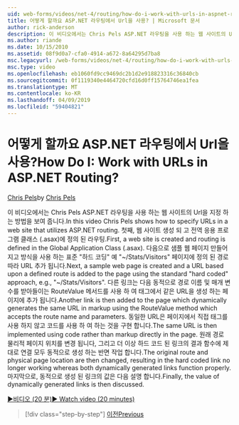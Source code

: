 ```yaml
---
uid: web-forms/videos/net-4/routing/how-do-i-work-with-urls-in-aspnet-routing
title: 어떻게 할까요 ASP.NET 라우팅에서 Url을 사용? | Microsoft 문서
author: rick-anderson
description: 이 비디오에서는 Chris Pels ASP.NET 라우팅을 사용 하는 웹 사이트의 Url을 지정 하는 방법을 보여 줍니다. 첫째, 웹 사이트 생성 되 고는 Gl.에 정의 된 라우팅...
ms.author: riande
ms.date: 10/15/2010
ms.assetid: 08f9d0a7-cfa0-4914-a672-8a64295d7ba8
msc.legacyurl: /web-forms/videos/net-4/routing/how-do-i-work-with-urls-in-aspnet-routing
msc.type: video
ms.openlocfilehash: eb1060fd9cc9469dc2b1d2e918823316c36840cb
ms.sourcegitcommit: 0f1119340e4464720cfd16d0ff15764746ea1fea
ms.translationtype: MT
ms.contentlocale: ko-KR
ms.lasthandoff: 04/09/2019
ms.locfileid: "59404821"
---
```

# <a name="how-do-i-work-with-urls-in-aspnet-routing"></a><span data-ttu-id="5d1e8-105">어떻게 할까요 ASP.NET 라우팅에서 Url을 사용?</span><span class="sxs-lookup"><span data-stu-id="5d1e8-105">How Do I: Work with URLs in ASP.NET Routing?</span></span>

<span data-ttu-id="5d1e8-106">[Chris Pels](https://twitter.com/chrispels)</span><span class="sxs-lookup"><span data-stu-id="5d1e8-106">by [Chris Pels](https://twitter.com/chrispels)</span></span>

<span data-ttu-id="5d1e8-107">이 비디오에서는 Chris Pels ASP.NET 라우팅을 사용 하는 웹 사이트의 Url을 지정 하는 방법을 보여 줍니다.</span><span class="sxs-lookup"><span data-stu-id="5d1e8-107">In this video Chris Pels shows how to specify URLs in a web site that utilizes ASP.NET routing.</span></span> <span data-ttu-id="5d1e8-108">첫째, 웹 사이트 생성 되 고 전역 응용 프로그램 클래스 (.asax)에 정의 된 라우팅.</span><span class="sxs-lookup"><span data-stu-id="5d1e8-108">First, a web site is created and routing is defined in the Global Application Class (.asax).</span></span> <span data-ttu-id="5d1e8-109">다음으로 샘플 웹 페이지 만들어지고 방식을 사용 하는 표준 "하드 코딩" 예 "~/Stats/Visitors" 페이지에 정의 된 경로 따라 URL 추가 됩니다.</span><span class="sxs-lookup"><span data-stu-id="5d1e8-109">Next, a sample web page is created and a URL based upon a defined route is added to the page using the standard "hard coded" approach, e.g., "~/Stats/Visitors".</span></span> <span data-ttu-id="5d1e8-110">다른 링크는 다음 동적으로 경로 이름 및 매개 변수를 받아들이는 RouteValue 메서드를 사용 하 여 태그에서 같은 URL을 생성 하는 페이지에 추가 됩니다.</span><span class="sxs-lookup"><span data-stu-id="5d1e8-110">Another link is then added to the page which dynamically generates the same URL in markup using the RouteValue method which accepts the route name and parameters.</span></span> <span data-ttu-id="5d1e8-111">동일한 URL은 페이지에서 직접 태그를 사용 하지 않고 코드를 사용 하 여 하는 것을 구현 합니다.</span><span class="sxs-lookup"><span data-stu-id="5d1e8-111">The same URL is then implemented using code rather than markup directly in the page.</span></span> <span data-ttu-id="5d1e8-112">원래 경로 물리적 페이지 위치를 변경 됩니다, 그리고 더 이상 하드 코드 된 링크의 결과 함수에 제대로 연결 모두 동적으로 생성 하는 반면 작업 합니다.</span><span class="sxs-lookup"><span data-stu-id="5d1e8-112">The original route and physical page location are then changed, resulting in the hard coded link no longer working whereas both dynamically generated links function properly.</span></span> <span data-ttu-id="5d1e8-113">마지막으로, 동적으로 생성 된 링크의 값은 다음 설명 합니다.</span><span class="sxs-lookup"><span data-stu-id="5d1e8-113">Finally, the value of dynamically generated links is then discussed.</span></span>

[<span data-ttu-id="5d1e8-114">&#9654;비디오 (20 분)</span><span class="sxs-lookup"><span data-stu-id="5d1e8-114">&#9654; Watch video (20 minutes)</span></span>](https://channel9.msdn.com/Blogs/ASP-NET-Site-Videos/how-do-i-work-with-urls-in-aspnet-routing)

> [!div class="step-by-step"]
> [<span data-ttu-id="5d1e8-115">이전</span><span class="sxs-lookup"><span data-stu-id="5d1e8-115">Previous</span></span>](how-do-i-use-routing-with-aspnet-web-forms.md)

